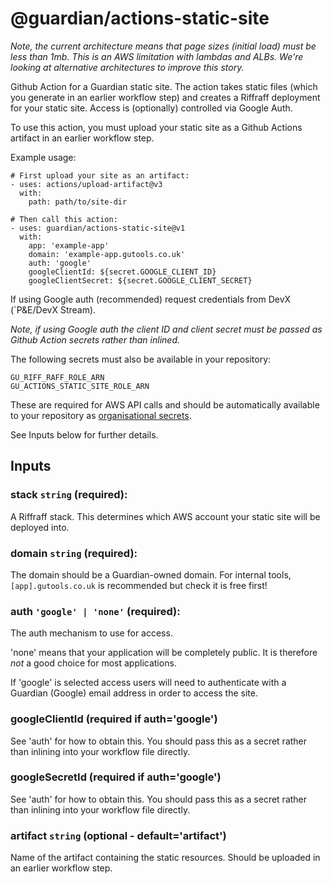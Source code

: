 # @guardian/actions-static-site

*Note, the current architecture means that page sizes (initial load) must be
less than 1mb. This is an AWS limitation with lambdas and ALBs. We're looking at
alternative architectures to improve this story.*

Github Action for a Guardian static site. The action takes static files (which
you generate in an earlier workflow step) and creates a Riffraff deployment for
your static site. Access is (optionally) controlled via Google Auth.

To use this action, you must upload your static site as a Github Actions
artifact in an earlier workflow step.

Example usage:

```
# First upload your site as an artifact:
- uses: actions/upload-artifact@v3
  with:
    path: path/to/site-dir

# Then call this action:
- uses: guardian/actions-static-site@v1
  with:
    app: 'example-app'
    domain: 'example-app.gutools.co.uk'
    auth: 'google'
    googleClientId: ${secret.GOOGLE_CLIENT_ID}
    googleClientSecret: ${secret.GOOGLE_CLIENT_SECRET}
```

If using Google auth (recommended) request credentials from DevX (`P&E/DevX
Stream).

*Note, if using Google auth the client ID and client secret must be passed as
Github Action secrets rather than inlined.*

The following secrets must also be available in your repository:

    GU_RIFF_RAFF_ROLE_ARN
    GU_ACTIONS_STATIC_SITE_ROLE_ARN

These are required for AWS API calls and should be automatically available to
your repository as [organisational
secrets](https://docs.github.com/en/actions/using-workflows/sharing-workflows-secrets-and-runners-with-your-organization#sharing-secrets-within-an-organization).

See Inputs below for further details.

## Inputs

### **stack** `string` (required):

A Riffraff stack. This determines which AWS account your static site will be
deployed into.

### **domain** `string` (required):

The domain should be a Guardian-owned domain. For internal tools,
`[app].gutools.co.uk` is recommended but check it is free first!

### **auth** `'google' | 'none'` (required):

The auth mechanism to use for access.

'none' means that your application will be completely public. It is therefore
*not* a good choice for most applications.

If 'google' is selected access users will need to authenticate with a Guardian
(Google) email address in order to access the site.

### **googleClientId** (required if auth='google')

See 'auth' for how to obtain this. You should pass this as a secret rather than
inlining into your workflow file directly.

### **googleSecretId** (required if auth='google')

See 'auth' for how to obtain this. You should pass this as a secret rather than
inlining into your workflow file directly.

### **artifact** `string` (optional - default='artifact')

Name of the artifact containing the static resources. Should be uploaded in
an earlier workflow step.
